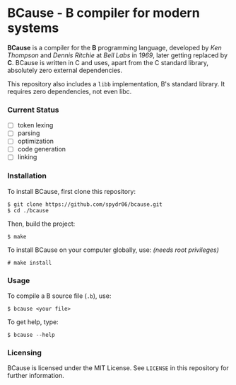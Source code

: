 # BCause - B compiler for modern systems

**BCause** is a compiler for the **B** programming language, developed by *Ken Thompson* and *Dennis Ritchie* at *Bell Labs* in *1969*, later getting replaced by **C**. BCause is written in C and uses, apart from the C standard library, absolutely zero external dependencies.

This repository also includes a `libb` implementation, B's standard library. It requires zero dependencies, not even libc.

### Current Status

- [ ] token lexing
- [ ] parsing
- [ ] optimization
- [ ] code generation 
- [ ] linking

### Installation

To install BCause, first clone this repository:
```console
$ git clone https://github.com/spydr06/bcause.git
$ cd ./bcause
```
Then, build the project:
```console
$ make
```
To install BCause on your computer globally, use: *(needs root privileges)*
```console
# make install
```

### Usage

To compile a B source file (`.b`), use:
```console
$ bcause <your file>
```

To get help, type:
```console
$ bcause --help
```

### Licensing
BCause is licensed under the MIT License. See `LICENSE` in this repository for further information.